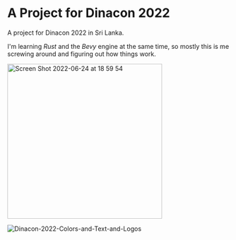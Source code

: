 # A Project for Dinacon 2022

A project for Dinacon 2022 in Sri Lanka. 

I'm learning _Rust_ and the _Bevy_ engine at the same time, so mostly this is me screwing around and figuring out how things work.

<img width="350" alt="Screen Shot 2022-06-24 at 18 59 54" src="https://user-images.githubusercontent.com/2727461/175749634-2366a730-52a4-48bc-b14c-559a14461d40.png">

![Dinacon-2022-Colors-and-Text-and-Logos](https://user-images.githubusercontent.com/2727461/175750323-db1cb815-37c5-4733-81bf-2fb8799334f7.png)
